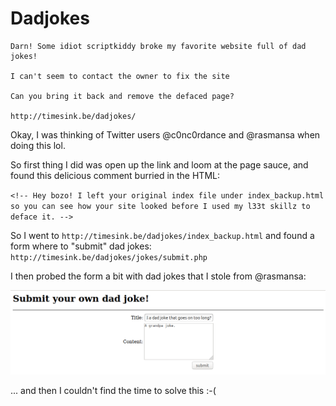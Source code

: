 # Dadjokes

```
Darn! Some idiot scriptkiddy broke my favorite website full of dad jokes!

I can't seem to contact the owner to fix the site

Can you bring it back and remove the defaced page?

http://timesink.be/dadjokes/ 
```

Okay, I was thinking of Twitter users @c0nc0rdance and @rasmansa when doing this lol.

So first thing I did was open up the link and loom at the page sauce, and found this delicious comment burried in the HTML:

``<!-- Hey bozo! I left your original index file under index_backup.html so you can see how your site looked before I used my l33t skillz to deface it. -->``

So I went to ``http://timesink.be/dadjokes/index_backup.html`` and found a form where to "submit" dad jokes: ``http://timesink.be/dadjokes/jokes/submit.php``

I then probed the form a bit with dad jokes that I stole from @rasmansa:

![rasmansa dad joke](./img1.png)

... and then I couldn't find the time to solve this :-(
